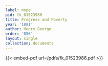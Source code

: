```yaml
---
label: nope
pid: fk_01523986
title: Progress and Poverty
year: '1881'
author: Henry George
order: '056'
layout: single
collection: documents
---
```



{{< embed-pdf url=/pdfs/fk_01523986.pdf >}}